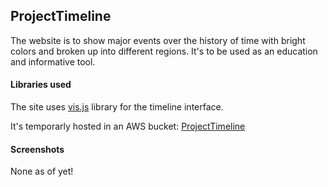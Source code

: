 ## ProjectTimeline

The website is to show major events over the history of time with bright colors and broken up into different regions. It's to be used as an education and informative tool.

#### Libraries used 

The site uses [vis.js](http://visjs.org/) library for the timeline interface.

It's temporarly hosted in an AWS bucket: [ProjectTimeline](http://worldtimeline.s3-website-us-west-2.amazonaws.com/)

#### Screenshots

None as of yet!
